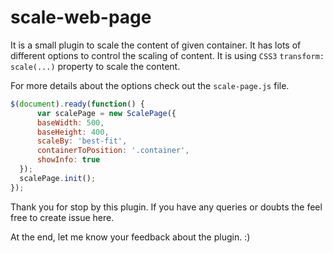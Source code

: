 # scale-web-page

It is a small plugin to scale the content of given container. It has lots of different options to control the scaling of content. It is using `CSS3` `transform: scale(...)` property to scale the content.

For more details about the options check out the `scale-page.js` file.

```javascript
$(document).ready(function() {
      var scalePage = new ScalePage({
      baseWidth: 500,
      baseHeight: 400,
      scaleBy: 'best-fit',
      containerToPosition: '.container',
      showInfo: true
  });
  scalePage.init();
});
```

Thank you for stop by this plugin. If you have any queries or doubts the feel free to create issue here. 

At the end, let me know your feedback about the plugin. :)
